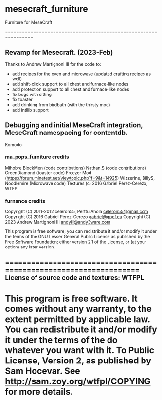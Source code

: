 # mesecraft_furniture
Furniture for MeseCraft

================================================================



## Revamp for Mesecraft. (2023-Feb)
Thanks to Andrew Martignoni III for the code to:
 - add recipes for the oven and microwave (updated crafting recipes as well)
 - add shift-click support to all chest and furnace-like nodes
 - add protection support to all chest and furnace-like nodes
 - fix bugs with sitting
 - fix toaster
 - add drinking from birdbath (with the thirsty mod)
 - add intllib support

## Debugging and initial MeseCraft integration, MeseCraft namespacing for contentdb.
Komodo

### ma_pops_furniture credits
Mihobre
BlockMen (code contributions)
Nathan.S (code contributions)
GreenDiamond (toaster code)
Freezer Mod (https://forum.minetest.net/viewtopic.php?f=9&t=14925)
Wizzerine, BillyS, Noodlemire (Microwave code)
Textures (c) 2016 Gabriel Pérez-Cerezo, WTFPL

### furnance credits
Copyright (C) 2011-2012 celeron55, Perttu Ahola <celeron55@gmail.com>
Copyright (C) 2016 Gabriel Pérez-Cerezo <gabriel@gpcf.eu>
Copyright (C) 2023 Andrew Martignoni III <andyiii@andy3ware.com>

This program is free software; you can redistribute it and/or modify
it under the terms of the GNU Lesser General Public License as published by
the Free Software Foundation; either version 2.1 of the License, or
(at your option) any later version.


==================================================================
License of source code and textures: WTFPL
------------------------------------------------------------------
This program is free software. It comes without any warranty, to
the extent permitted by applicable law. You can redistribute it
and/or modify it under the terms of the do whatever you want with it.
To Public License, Version 2, as published by Sam Hocevar. See
http://sam.zoy.org/wtfpl/COPYING for more details.
==================================================================
